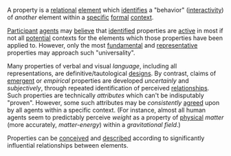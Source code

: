 A property is a [relational](https://github.com/gcassel/Modular-Organization-Terminology/blob/master/terms/relationship.md) [element](https://github.com/gcassel/Modular-Organization-Terminology/blob/master/terms/element.md) which [identifies](https://github.com/gcassel/Modular-Organization-Terminology/blob/master/terms/identify.md) a "behavior" ([interactivity](https://github.com/gcassel/Modular-Organization-Terminology/blob/master/terms/interaction.md)) of *another* element within a [specific](https://github.com/gcassel/Modular-Organization-Terminology/blob/master/terms/specific.md) [formal](https://github.com/gcassel/Modular-Organization-Terminology/edit/master/terms/form.md) [context](https://github.com/gcassel/Modular-Organization-Terminology/blob/master/terms/context.md).

[Participant](https://github.com/gcassel/Modular-Organization-Terminology/edit/master/terms/participation.md) [agents](https://github.com/gcassel/Modular-Organization-Terminology/edit/master/terms/agent.md) may [believe](https://github.com/gcassel/Modular-Organization-Terminology/blob/master/terms/belief.md) that [identified](https://github.com/gcassel/Modular-Organization-Terminology/blob/master/terms/identify.md) properties are [active](https://github.com/gcassel/Modular-Organization-Terminology/blob/master/terms/active.md) in most if not all [potential](https://github.com/gcassel/Modular-Organization-Terminology/blob/master/terms/potential.md) contexts for the elements which those properties have been applied to.  However, only the most [fundamental](https://github.com/gcassel/Modular-Organization-Terminology/blob/master/terms/fundamental.md) and [representative](https://github.com/gcassel/Modular-Organization-Terminology/blob/master/terms/representation.md) properties may approach such "universality".   

Many properties of verbal and visual *language*, including all representations, are definitive/tautological [designs](https://github.com/gcassel/Modular-Organization-Terminology/blob/master/terms/design.md).  By contrast, claims of [emergent](https://github.com/gcassel/Modular-Organization-Terminology/blob/master/terms/emergence.md) or *empirical* properties are developed *uncertainly* and *subjectively*, through repeated identification of perceived [relationships](https://github.com/gcassel/Modular-Organization-Terminology/blob/master/terms/relationship.md).  Such properties are technically *attributes* which can't be indisputably "proven".  However, some such attributes may be *consistently* [agreed](https://github.com/gcassel/Modular-Organization-Terminology/blob/master/terms/agreement.md) upon by all agents within a specific context.  (For instance, almost all human agents seem to predictably perceive *weight* as a property of [physical](https://github.com/gcassel/Modular-Organization-Terminology/blob/master/terms/physical.md) *matter* (more accurately, *matter-energy*) within a *gravitational* *field*.)
 
Properties can be [conceived](https://github.com/gcassel/Modular-Organization-Terminology/blob/master/terms/concept.md) and [described](https://github.com/gcassel/Modular-Organization-Terminology/blob/master/terms/description.md) according to significantly influential relationships between elements.
